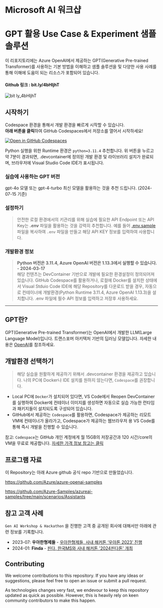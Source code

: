 # Microsoft AI 워크샵 
# GPT 활용 Use Case & Experiment 샘플 솔루션
이 리포지토리에는 Azure OpenAI에서 제공하는 GPT(Generative Pre-trained Transformer)를 사용하는 기본 방법을 이해하고 샘플 솔루션을 및 다양한 사용 사례를 통해 이해에 도움이 되는 리소스가 포함되어 있습니다.

#### Github 링크 : bit.ly/4bHljhT

![bit ly_4bHljhT](https://github.com/daeungo1/azure-openai-prompthon/assets/122502313/f891824e-28b9-4a48-bfa7-88c863eb4316)

## 시작하기
Codespace 환경을 통해서 개발 환경을 빠르게 시작할 수 있습니다.  
**아래 버튼을 클릭**하여 GitHub Codespaces에서 저장소를 열어서 시작하세요!  

[![Open in GitHub Codespaces](https://github.com/codespaces/badge.svg)](https://codespaces.new/daeungo1/azure-openai-prompthon?quickstart=1)

Python 실행을 위한 Runtime 환경은 `python=3.11.4` 추천합니다. 위 버튼을 누르고 약 7분이 경과되면, .devcontainer에 정의된 개발 환경 및 라이브러리 설치가 완료되며, 브라우저에 Visual Studio Code IDE가 표시됩니다.  

### 실습에 사용하는 GPT 버전
gpt-4o 모델 또는 gpt-4-turbo 최신 모델을 활용하는 것을 추천 드립니다. (2024-07-15 기준)

### 설정하기
>안전한 로컬 환경에서의 키관리를 위해 실습에 필요한 API Endpoint 또는 API Key는 ***.env*** 파일을 활용하는 것을 강력히 추천합니다. 예를 들어 [.env.sample](./.env.sample) 파일을 복사하여 `.env` 파일을 만들고 해당 API KEY 정보를 입력하여 사용합니다.

### 개발환경 정보
>**Python 버전은 3.11.4, Azure OpenAI 버전은 1.13.3에서 실행할 수 있습니다. - 2024-03-17**  
해당 컨텐츠는 DevContainer 기반으로 개발에 필요한 환경설정이 정의되어져 있습니다. GitHub Codespace를 활용하거나, 로컬에 Docker를 설치한 상태에서 Visual Stduio Code IDE에 해당 Repository를 다운로드 받을 경우, 자동으로 컨테이너에 개발환경(Python Runtime 3.11.4, Azure OpenAI 1.13.3)을 설치합니다. .env 파일에 필수 API 정보를 입력하고 저장후 사용하세요.  
----  
 
## GPT란?
GPT(Generative Pre-trained Transformer)는 OpenAI에서 개발한 LLM(Large Language Model)입니다. 트랜스포머 아키텍처 기반의 딥러닝 모델입니다. 자세한 내용은 [OpenAI](https://openai.com)를 참조하세요. 
 
## 개발환경 선택하기
>해당 실습을 원활하게 제공하기 위해서 .devcontainer 환경을 제공하고 있습니다. 나의 PC에 Docker나 IDE 설치를 원하지 않는다면, `Codespace`를 권장합니다. 
- Local PC에 `Docker`가 설치되어 있다면, VS Code에서 Reopen DevContainer를 실행하여 Docker에 컨테이너 이미지를 생성하면 자동으로 실습 가능한 런타임과 패키지들이 설치되도록 구성되어 있습니다.
- GitHub에서 제공하는 `Codespace`를 활용하면, Codespace가 제공하는 리모트 VM에 컨테이너가 올라가고, Codespace가 제공하는 웹브라우저 용 VS Code를 통해 즉시 개발을 진행할 수 있습니다.

참고: `Codespace`는 GitHub 개인 계정에게 월 15GB의 저장공간과 120 시간/core의 VM을 무료로 제공합니다. [자세한 가격 정보 참고는 클릭](https://docs.github.com/en/billing/managing-billing-for-github-codespaces/about-billing-for-github-codespaces)

## 프로그램 자료
이 Repository는 아래 Azure github 공식 repo 기반으로 만들었습니다. 

  https://github.com/Azure/azure-openai-samples
  
  https://github.com/Azure-Samples/azureai-samples/tree/main/scenarios/Assistants


## 참고 고객 사례
`Gen AI Workshop & Hackathon` 을 진행한 고객 중 공개된 회사에 대해서만 아래에 관련 정보를 기록합니다.  
- 2023-07: **우아한형제들** - [우아한형제들, 사내 해커톤 ‘우아톤 2023’ 진행](https://zdnet.co.kr/view/?no=20230717092217)  
- 2024-01: **Finda** - [핀다, 한국MS와 사내 해커톤 '2024핀다톤' 개최](https://www.etnews.com/20240205000064)

## Contributing
We welcome contributions to this repository. If you have any ideas or suggestions, please feel free to open an issue or submit a pull request.

As technologies changes very fast, we endevour to keep this repository updated as quick as possible. However, this is heavily rely on keen community contributors to make this happen.
